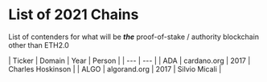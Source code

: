 # List of 2021 Chains

List of contenders for what will be _**the**_ proof-of-stake / authority
blockchain other than ETH2.0

| Ticker | Domain | Year | Person |
| --- | --- |
| ADA | cardano.org | 2017 | Charles Hoskinson |
| ALGO | algorand.org | 2017 |  Silvio Micali |

